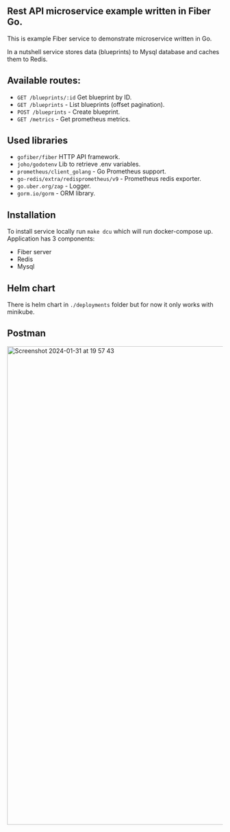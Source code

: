 ## Rest API microservice example written in Fiber Go.
This is example Fiber service to demonstrate microservice written in Go.

In a nutshell service stores data (blueprints) to Mysql database and caches them to Redis.

## Available routes:
- `GET /blueprints/:id` Get blueprint by ID.
- `GET /blueprints` - List blueprints (offset pagination).
- `POST /blueprints` - Create blueprint.
- `GET /metrics` - Get prometheus metrics.

## Used libraries
- `gofiber/fiber` HTTP API framework.
- `joho/godotenv` Lib to retrieve .env variables.
- `prometheus/client_golang` - Go Prometheus support.
- `go-redis/extra/redisprometheus/v9` - Prometheus redis exporter.
- `go.uber.org/zap` - Logger.
- `gorm.io/gorm` - ORM library.

## Installation
To install service locally run `make dcu` which will run docker-compose up.
Application has 3 components:
- Fiber server
- Redis
- Mysql

## Helm chart
There is helm chart in `./deployments` folder but for now it only works with minikube.

## Postman
<img width="1117" alt="Screenshot 2024-01-31 at 19 57 43" src="https://github.com/scarra-/catalog/assets/10938706/1643d61a-5c2d-4aae-b6e3-405ca6966d88">
